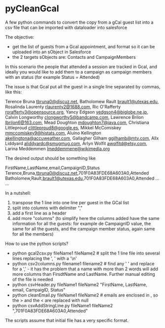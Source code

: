 # pyCleanGcal
A few python commands to convert the copy from a gCal guest list into a csv file that can be imported with dataloader into salesforce

The objective:
- get the list of guests from a Gcal appointment, and format so it can be uploaded into an sObject in Salesforce
- the 2 targets sObjects are: Contacts and CampaignMembers

In this scenario the people that attended a session are tracked in Gcal, and ideally you would like to add them to a campaign as campaign members with an status (for example Status = Attended)

The issue is that Gcal put all the guest in a single line separated by commas, like this:

Terence Bruna	<tbruna0@discuz.net>, Batholomew Rault	<brault1@utexas.edu>, Rosalinda Laurenty	<rlaurenty2@1688.com>, Ric O'Rafferty	<rorafferty3@opensource.org>, Yancy Edgson	<yedgson4@biglobe.ne.jp>, Calvin Longworthy	<clongworthy5@bandcamp.com>, Lawrence Brilon	<lbrilon6@163.com>, Mead Doughton	<mdoughton7@java.com>, Christiana Littleproud	<clittleproud8@google.es>, Mikkel McComiskey	<mmccomiskey9@histats.com>, Aluino Kellington	<akellingtona@accuweather.com>, Gallagher Gilham	<ggilhamb@mtv.com>, Allx Liddyard	<aliddyardc@smugmug.com>, Arlyn Wolfit	<awolfitd@etsy.com>, Larina Meddemmen	<lmeddemmene@wikimedia.org>

The desired output should be something like

FirstName,LastName,email,CampaignID,Status
Terence,Bruna,tbruna0@discuz.net,701F0A83FDE68A603A0,Attended
Batholomew,Rault,brault1@utexas.edu,701F0A83FDE68A603A0,Attended
...
...

In a nutshell:
1. transpose the 1 line into one line per guest in the GCal list
2. split into columns with delimiter ","
3. add a first line as a header
4. add more "columns" (to simplify here the columns added have the same information for all the guests: for example de CampaignID value, the same for all the guests, and the campaign member status, again same for all the members)

How to use the python scripts?

- python gcal2csv.py fileName1 fileName2 # split the 1 line file into several lines replacing the ', ' with a '\n'
- python csv2columns.py filename1 filename2 # find any ' ' and replace for a ',' - it has the problem that a name with more than 2 words will add more columns than FirsdtName and LastName. Further manual editing of the file is needed
- python csvHeader.py fileName1 fileName2 "FirstName, LastName, email, CampaigID, Status"
- python cleanEmail.py fileName1 fileName2 # emails are enclosed in <email>, so the > and the < are replaced with null
- python csvAddStringLine.py fileName1 fileName2 ",701F0A83FDE68A603A0,Attended"

The scripts assume that initial file has a very specific format.
